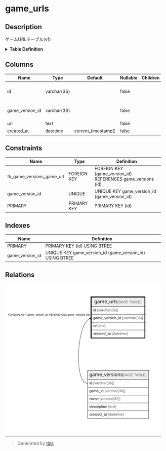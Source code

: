 # game_urls

## Description

ゲームURLテーブル(v1)

<details>
<summary><strong>Table Definition</strong></summary>

```sql
CREATE TABLE `game_urls` (
  `id` varchar(36) NOT NULL,
  `game_version_id` varchar(36) NOT NULL,
  `url` text NOT NULL,
  `created_at` datetime NOT NULL DEFAULT current_timestamp(),
  PRIMARY KEY (`id`),
  UNIQUE KEY `game_version_id` (`game_version_id`),
  CONSTRAINT `fk_game_versions_game_url` FOREIGN KEY (`game_version_id`) REFERENCES `game_versions` (`id`)
) ENGINE=InnoDB DEFAULT CHARSET=utf8mb4
```

</details>

## Columns

| Name | Type | Default | Nullable | Children | Parents | Comment |
| ---- | ---- | ------- | -------- | -------- | ------- | ------- |
| id | varchar(36) |  | false |  |  | ゲームURLのUUID |
| game_version_id | varchar(36) |  | false |  | [game_versions](game_versions.md) | ゲームバージョンUUID |
| url | text |  | false |  |  | URL |
| created_at | datetime | current_timestamp() | false |  |  | 作成日時 |

## Constraints

| Name | Type | Definition |
| ---- | ---- | ---------- |
| fk_game_versions_game_url | FOREIGN KEY | FOREIGN KEY (game_version_id) REFERENCES game_versions (id) |
| game_version_id | UNIQUE | UNIQUE KEY game_version_id (game_version_id) |
| PRIMARY | PRIMARY KEY | PRIMARY KEY (id) |

## Indexes

| Name | Definition |
| ---- | ---------- |
| PRIMARY | PRIMARY KEY (id) USING BTREE |
| game_version_id | UNIQUE KEY game_version_id (game_version_id) USING BTREE |

## Relations

![er](game_urls.svg)

---

> Generated by [tbls](https://github.com/k1LoW/tbls)
